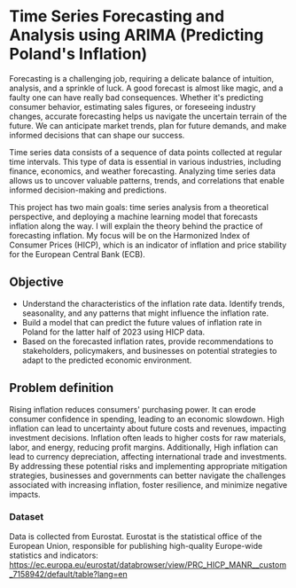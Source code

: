 # Time Series Forecasting and Analysis using ARIMA (Predicting Poland's Inflation)

Forecasting is a challenging job, requiring a delicate balance of intuition, analysis, and a sprinkle of luck. A good forecast is almost like magic, and a faulty one can have really bad consequences. Whether it's predicting consumer behavior, estimating sales figures, or foreseeing industry changes, accurate forecasting helps us navigate the uncertain terrain of the future. We can anticipate market trends, plan for future demands, and make informed decisions that can shape our success.

Time series data consists of a sequence of data points collected at regular time intervals. This type of data is essential in various industries, including finance, economics, and weather forecasting. Analyzing time series data allows us to uncover valuable patterns, trends, and correlations that enable informed decision-making and predictions.

This project has two main goals: time series analysis from a theoretical perspective, and deploying a machine learning model that forecasts inflation along the way.
I will explain the theory behind the practice of forecasting inflation. My focus will be on the Harmonized Index of Consumer Prices (HICP), which is an indicator of inflation and price stability for the European Central Bank (ECB).

## Objective
- Understand the characteristics of the inflation rate data. Identify trends, seasonality, and any patterns that might influence the inflation rate.
- Build a model that can predict the future values of inflation rate in Poland for the latter half of 2023 using HICP data.
- Based on the forecasted inflation rates, provide recommendations to stakeholders, policymakers, and businesses on potential strategies to adapt to the predicted economic environment.
## Problem definition
Rising inflation reduces consumers' purchasing power. It can erode consumer confidence in spending, leading to an economic slowdown. High inflation can lead to uncertainty about future costs and revenues, impacting investment decisions. Inflation often leads to higher costs for raw materials, labor, and energy, reducing profit margins. Additionally, High inflation can lead to currency depreciation, affecting international trade and investments.
By addressing these potential risks and implementing appropriate mitigation strategies, businesses and governments can better navigate the challenges associated with increasing inflation, foster resilience, and minimize negative impacts.

### Dataset
Data is collected from Eurostat. Eurostat is the statistical office of the European Union, responsible for publishing high-quality Europe-wide statistics and indicators: https://ec.europa.eu/eurostat/databrowser/view/PRC_HICP_MANR__custom_7158942/default/table?lang=en
